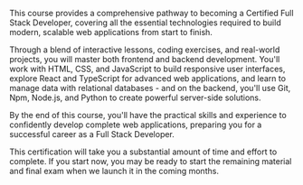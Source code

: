 This course provides a comprehensive pathway to becoming a Certified Full Stack Developer, covering all the essential technologies required to build modern, scalable web applications from start to finish.

Through a blend of interactive lessons, coding exercises, and real-world projects, you will master both frontend and backend development. You'll work with HTML, CSS, and JavaScript to build responsive user interfaces, explore React and TypeScript for advanced web applications, and learn to manage data with relational databases - and on the backend, you'll use Git, Npm, Node.js, and Python to create powerful server-side solutions.

By the end of this course, you'll have the practical skills and experience to confidently develop complete web applications, preparing you for a successful career as a Full Stack Developer.

This certification will take you a substantial amount of time and effort to complete. If you start now, you may be ready to start the remaining material and final exam when we launch it in the coming months.